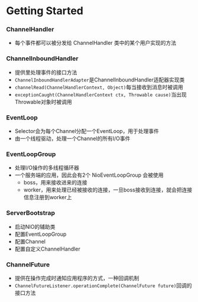 # Getting Started

### ChannelHandler

* 每个事件都可以被分发给 ChannelHandler 类中的某个用户实现的方法

### ChannelInboundHandler

* 提供里处理事件的接口方法
* `ChannelInboundHandlerAdapter`是ChannelInboundHandler适配器实现类
* `channelRead(ChannelHandlerContext, Object)`每当接收到消息时被调用
* `exceptionCaught(ChannelHandlerContext ctx, Throwable cause)`当出现Throwable对象时被调用

### EventLoop

* Selector会为每个Channel分配一个EventLoop，用于处理事件
* 由一个线程驱动，处理一个Channel的所有I/O事件

### EventLoopGroup

* 处理I/O操作的多线程循环器
* 一个服务端的应用，因此会有2个 NioEventLoopGroup 会被使用
  * boss，用来接收进来的连接
  * worker，用来处理已经被接收的连接，一旦boss接收到连接，就会把连接信息注册到worker上

### ServerBootstrap

* 启动NIO的辅助类
* 配置EventLoopGroup
* 配置Channel
* 配置自定义ChannelHandler

### ChannelFuture

* 提供在操作完成时通知应用程序的方式，一种回调机制
* `ChannelFutureListener.operationComplete(ChannelFuture future)`回调的接口方法

### 